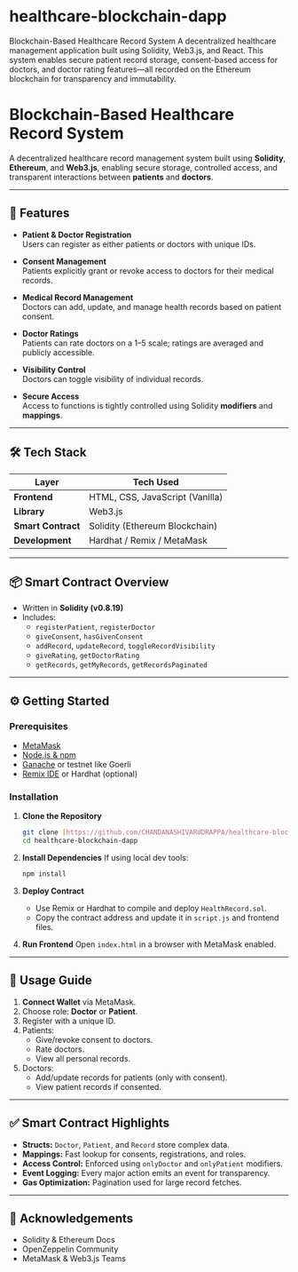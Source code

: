 # healthcare-blockchain-dapp
Blockchain-Based Healthcare Record System A decentralized healthcare management application built using Solidity, Web3.js, and React. This system enables secure patient record storage, consent-based access for doctors, and doctor rating features—all recorded on the Ethereum blockchain for transparency and immutability.


# Blockchain-Based Healthcare Record System

A decentralized healthcare record management system built using **Solidity**, **Ethereum**, and **Web3.js**, enabling secure storage, controlled access, and transparent interactions between **patients** and **doctors**.

---

## 🚀 Features

- **Patient & Doctor Registration**  
  Users can register as either patients or doctors with unique IDs.

- **Consent Management**  
  Patients explicitly grant or revoke access to doctors for their medical records.

- **Medical Record Management**  
  Doctors can add, update, and manage health records based on patient consent.

- **Doctor Ratings**  
  Patients can rate doctors on a 1–5 scale; ratings are averaged and publicly accessible.

- **Visibility Control**  
  Doctors can toggle visibility of individual records.

- **Secure Access**  
  Access to functions is tightly controlled using Solidity **modifiers** and **mappings**.

---

## 🛠 Tech Stack

| Layer         | Tech Used                           |
|---------------|-------------------------------------|
| **Frontend**  | HTML, CSS, JavaScript (Vanilla)     |
| **Library**   | Web3.js                             |
| **Smart Contract** | Solidity (Ethereum Blockchain) |
| **Development** | Hardhat / Remix / MetaMask        |

---

## 📦 Smart Contract Overview

- Written in **Solidity (v0.8.19)**
- Includes:
  - `registerPatient`, `registerDoctor`
  - `giveConsent`, `hasGivenConsent`
  - `addRecord`, `updateRecord`, `toggleRecordVisibility`
  - `giveRating`, `getDoctorRating`
  - `getRecords`, `getMyRecords`, `getRecordsPaginated`


---

## ⚙️ Getting Started

### Prerequisites

- [MetaMask](https://metamask.io/)
- [Node.js & npm](https://nodejs.org/)
- [Ganache](https://trufflesuite.com/ganache/) or testnet like Goerli
- [Remix IDE](https://remix.ethereum.org/) or Hardhat (optional)

### Installation

1. **Clone the Repository**
   ```bash
   git clone [https://github.com/CHANDANASHIVARUDRAPPA/healthcare-blockchain-dapp.git](https://github.com/CHANDANASHIVARUDRAPPA/healthcare-blockchain-dapp.git)
   cd healthcare-blockchain-dapp
   ```

2. **Install Dependencies**
   If using local dev tools:
   ```bash
   npm install
   ```

3. **Deploy Contract**
   - Use Remix or Hardhat to compile and deploy `HealthRecord.sol`.
   - Copy the contract address and update it in `script.js` and frontend files.

4. **Run Frontend**
   Open `index.html` in a browser with MetaMask enabled.

---

## 🧪 Usage Guide

1. **Connect Wallet** via MetaMask.
2. Choose role: **Doctor** or **Patient**.
3. Register with a unique ID.
4. Patients:
   - Give/revoke consent to doctors.
   - Rate doctors.
   - View all personal records.
5. Doctors:
   - Add/update records for patients (only with consent).
   - View patient records if consented.

---

## ✅ Smart Contract Highlights

- **Structs:** `Doctor`, `Patient`, and `Record` store complex data.
- **Mappings:** Fast lookup for consents, registrations, and roles.
- **Access Control:** Enforced using `onlyDoctor` and `onlyPatient` modifiers.
- **Event Logging:** Every major action emits an event for transparency.
- **Gas Optimization:** Pagination used for large record fetches.

---


## 🙌 Acknowledgements

- Solidity & Ethereum Docs  
- OpenZeppelin Community  
- MetaMask & Web3.js Teams



